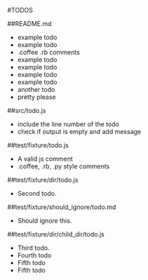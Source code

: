 #TODOS

##README.md
- example todo
- example todo
- .coffee .rb comments
- example todo
- example todo
- example todo
- example todo
- another todo
- pretty please

##src/todo.js
- include the line number of the todo
- check if output is empty and add message

##test/fixture/todo.js
- A valid js comment
- .coffee, .rb, .py style comments

##test/fixture/dir/todo.js
- Second todo.

##test/fixture/should_ignore/todo.md
- Should ignore this.

##test/fixture/dir/child_dir/todo.js
- Third todo.
- Fourth todo
- Fifth todo
- Fifth todo
